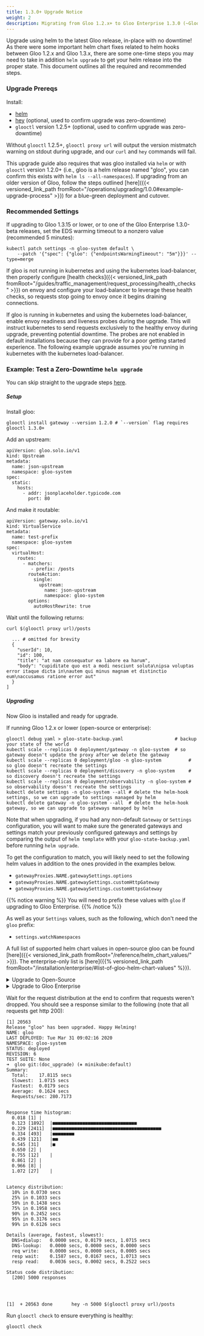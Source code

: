 ```yaml
---
title: 1.3.0+ Upgrade Notice
weight: 2
description: Migrating from Gloo 1.2.x+ to Gloo Enterprise 1.3.0 (~Gloo open-source 1.3.16) 
---
```


Upgrade using helm to the latest Gloo release, in-place with no downtime! As there were some important helm chart fixes
related to helm hooks between Gloo 1.2.x and Gloo 1.3.x, there are some one-time steps you may need to take in addition
`helm upgrade` to get your helm release into the proper state. This document outlines all the required and recommended steps.

### Upgrade Prereqs

Install:
 - [helm](https://github.com/helm/helm)
 - [hey](https://github.com/rakyll/hey) (optional, used to confirm upgrade was zero-downtime)
 - `glooctl` version 1.2.5+ (optional, used to confirm upgrade was zero-downtime)

Without `glooctl` 1.2.5+, `glooctl proxy url` will output the version mistmatch warning on stdout during upgrade, and our
`curl` and `hey` commands will fail.

This upgrade guide also requires that was gloo installed via `helm` or with `glooctl` version 1.2.0+
(i.e., gloo is a helm release named "gloo", you can confirm this exists with `helm ls --all-namespaces`). If upgrading
from an older version of Gloo, follow the steps outlined
[here]({{< versioned_link_path fromRoot="/operations/upgrading/1.0.0#example-upgrade-process" >}}) for a blue-green deployment
and cutover.

### Recommended Settings

If upgrading to Gloo 1.3.15 or lower, or to one of the Gloo Enterprise 1.3.0-beta releases, set the EDS warming timeout
to a nonzero value (recommended 5 minutes):
```shell script
kubectl patch settings -n gloo-system default \
    --patch '{"spec": {"gloo": {"endpointsWarmingTimeout": "5m"}}}' --type=merge
```

If gloo is not running in kubernetes and using the kubernetes load-balancer, then properly configure 
[health checks]({{< versioned_link_path fromRoot="/guides/traffic_management/request_processing/health_checks" >}})
on envoy and configure your load-balancer to leverage these health checks, so requests stop going to envoy once it
begins draining connections.

If gloo is running in kubernetes and using the kubernetes load-balancer, enable envoy readiness and liveness probes 
during the upgrade. This will instruct kubernetes to send requests exclusively to the healthy envoy during upgrade,
preventing potential downtime. The probes are not enabled in default installations because they can provide for a poor
getting started experience. The following example upgrade assumes you're running in kubernetes with the kubernetes
load-balancer.

### Example: Test a Zero-Downtime `helm upgrade`

You can skip straight to the upgrade steps [here](#upgrading).

##### Setup

Install gloo:
```shell script
glooctl install gateway --version 1.2.0 # `--version` flag requires glooctl 1.3.0+
```

Add an upstream:
```shell script
apiVersion: gloo.solo.io/v1
kind: Upstream
metadata:
  name: json-upstream
  namespace: gloo-system
spec:
  static:
    hosts:
      - addr: jsonplaceholder.typicode.com
        port: 80
```

And make it routable:
```shell script
apiVersion: gateway.solo.io/v1
kind: VirtualService
metadata:
  name: test-prefix
  namespace: gloo-system
spec:
  virtualHost:
    routes:
      - matchers:
         - prefix: /posts
        routeAction:
          single:
            upstream:
              name: json-upstream
              namespace: gloo-system
        options:
          autoHostRewrite: true
```

Wait until the following returns:
```shell script
curl $(glooctl proxy url)/posts
```

```shell script
  ... # omitted for brevity
  {
    "userId": 10,
    "id": 100,
    "title": "at nam consequatur ea labore ea harum",
    "body": "cupiditate quo est a modi nesciunt soluta\nipsa voluptas error itaque dicta in\nautem qui minus magnam et distinctio eum\naccusamus ratione error aut"
  }
]
```

##### Upgrading

Now Gloo is installed and ready for upgrade.

If running Gloo 1.2.x or lower (open-source or enterprise):
```shell script
glooctl debug yaml > gloo-state-backup.yaml                   # backup your state of the world
kubectl scale --replicas 0 deployment/gateway -n gloo-system  # so gateway doesn't update the proxy after we delete the gateway
kubectl scale --replicas 0 deployment/gloo -n gloo-system          # so gloo doesn't recreate the settings
kubectl scale --replicas 0 deployment/discovery -n gloo-system     # so discovery doesn't recreate the settings
kubectl scale --replicas 0 deployment/observability -n gloo-system # so observability doesn't recreate the settings
kubectl delete settings -n gloo-system --all # delete the helm-hook settings, so we can upgrade to settings managed by helm
kubectl delete gateway -n gloo-system --all  # delete the helm-hook gateway, so we can upgrade to gateways managed by helm
```

Note that when upgrading, if you had any non-default `Gateway` or `Settings` configuration, you will want to make sure
the generated gateways and settings match your previously configured gateways and settings by comparing the output of
`helm template` with your `gloo-state-backup.yaml` before running `helm upgrade`.

To get the configuration to match, you will likely need to set the following helm values in addition to the ones
provided in the examples below. 

- `gatewayProxies.NAME.gatewaySettings.options`
- `gatewayProxies.NAME.gatewaySettings.customHttpGateway`
- `gatewayProxies.NAME.gatewaySettings.customHttpsGateway`

{{% notice warning %}}
You will need to prefix these values with `gloo` if upgrading to Gloo Enterprise.
{{% /notice %}}

As well as your `Settings` values, such as the following, which don't need the `gloo` prefix:

- `settings.watchNamespaces`

A full list of supported helm chart values in open-source gloo can be found [here]({{< versioned_link_path fromRoot="/reference/helm_chart_values/" >}}). 
The enterprise-only list is [here]({{% versioned_link_path fromRoot="/installation/enterprise/#list-of-gloo-helm-chart-values" %}}).

<details><summary>Upgrade to Open-Source</summary>

Upgrade to open-source Gloo 1.3.x (helm 2 or helm 3):
{{< tabs >}}
{{< tab name="1min hey" codelang="shell">}}
hey -n 6000 -c 10 -q 10 $(glooctl proxy url)/posts & helm upgrade gloo gloo/gloo --namespace gloo-system --version 1.3.16 \
    --set gatewayProxies.gatewayProxy.podTemplate.probes=true
{{< /tab >}}
{{< tab name="helm upgrade only" codelang="shell">}}
helm upgrade gloo gloo/gloo --namespace gloo-system --version 1.3.16 \
    --set gatewayProxies.gatewayProxy.podTemplate.probes=true
{{< /tab >}}
{{< /tabs >}}

</details>

<details><summary>Upgrade to Gloo Enterprise</summary>

If upgrading from Gloo Enterprise 1.3.0-beta6 or lower (including 1.2.x) to Gloo Enterprise 1.3.0 (or the beta7), you
will also need to delete the grafana deployment and service to work around breaking changes in the grafana subchart:
```
kubectl delete deployment -n gloo-system glooe-grafana
kubectl delete service -n gloo-system glooe-grafana
```

Upgrade to Gloo Enterprise 1.3.0 (helm 2 or helm 3):

{{% notice note %}}
The `--set grafana.persistence.storageClassName=<currently installed pvc storage class>` is only required if upgrading
from Gloo Enterprise 1.3.0-beta6 or lower and grafana is enabled (the default). In most installations the storage class
will be `standard`, but `gp2` is common for EKS and it's worth confirming the deployed storage class before attempting
installation with `kubectl get pvc -n gloo-system`.
{{% /notice %}}

{{< tabs >}}
{{< tab name="1min hey" codelang="shell">}}
hey -n 6000 -c 10 -q 10 $(glooctl proxy url)/posts & helm upgrade gloo glooe/gloo-ee --namespace gloo-system --version=1.3.0 \
    --set license_key=$LICENSE_KEY \
    --set gloo.gatewayProxies.gatewayProxy.podTemplate.probes=true \
    --set grafana.persistence.storageClassName=standard # if required, storage class must match the PVC that's already deployed
{{< /tab >}}
{{< tab name="helm upgrade only" codelang="shell">}}
helm upgrade gloo glooe/gloo-ee --namespace gloo-system --version=1.3.0 \
    --set license_key=$LICENSE_KEY \
    --set gloo.gatewayProxies.gatewayProxy.podTemplate.probes=true \
    --set grafana.persistence.storageClassName=standard # if required, storage class must match the PVC that's already deployed
{{< /tab >}}
{{< /tabs >}}

{{% notice note %}}
If your initial version was Gloo Enterprise 1.3.0-beta6 or lower, you will always need to provide the 
`grafana.persistence.storageClassName` value going forward for upgrades, so add that to your helm values.
{{% /notice %}}

</details>

Wait for the request distribution at the end to confirm that requests weren't dropped. You should see a response
similar to the following (note that all requests get http 200):
```shell script
[1] 20563
Release "gloo" has been upgraded. Happy Helming!
NAME: gloo
LAST DEPLOYED: Tue Mar 31 09:02:16 2020
NAMESPACE: gloo-system
STATUS: deployed
REVISION: 6
TEST SUITE: None
➜  gloo git:(doc_upgrade) (⎈ minikube:default)
Summary:
  Total:	17.8115 secs
  Slowest:	1.0715 secs
  Fastest:	0.0179 secs
  Average:	0.1624 secs
  Requests/sec:	280.7173


Response time histogram:
  0.018 [1]	|
  0.123 [1892]	|■■■■■■■■■■■■■■■■■■■■■■■■■■■■■■■
  0.229 [2411]	|■■■■■■■■■■■■■■■■■■■■■■■■■■■■■■■■■■■■■■■■
  0.334 [493]	|■■■■■■■■
  0.439 [121]	|■■
  0.545 [31]	|■
  0.650 [2]	|
  0.755 [12]	|
  0.861 [2]	|
  0.966 [8]	|
  1.072 [27]	|


Latency distribution:
  10% in 0.0730 secs
  25% in 0.1033 secs
  50% in 0.1438 secs
  75% in 0.1958 secs
  90% in 0.2452 secs
  95% in 0.3176 secs
  99% in 0.6126 secs

Details (average, fastest, slowest):
  DNS+dialup:	0.0000 secs, 0.0179 secs, 1.0715 secs
  DNS-lookup:	0.0000 secs, 0.0000 secs, 0.0000 secs
  req write:	0.0000 secs, 0.0000 secs, 0.0005 secs
  resp wait:	0.1587 secs, 0.0167 secs, 1.0713 secs
  resp read:	0.0036 secs, 0.0002 secs, 0.2522 secs

Status code distribution:
  [200]	5000 responses




[1]  + 20563 done       hey -n 5000 $(glooctl proxy url)/posts
```

Run `glooctl check` to ensure everything is healthy:
```shell script
glooctl check
```